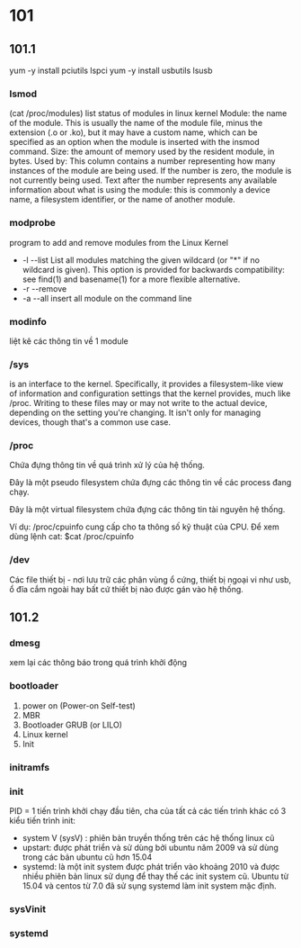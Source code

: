 # 101
## 101.1
yum -y install pciutils
lspci
yum -y install usbutils
lsusb

### lsmod
(cat /proc/modules)
list status of modules in linux kernel
Module: the name of the module. This is usually the name of the module file, minus the extension (.o or .ko), but it may have a custom name, which can be specified as an option when the module is inserted with the insmod command.
Size: the amount of memory used by the resident module, in bytes.
Used by: This column contains a number representing how many instances of the module are being used. If the number is zero, the module is not currently being used. Text after the number represents any available information about what is using the module: this is commonly a device name, a filesystem identifier, or the name of another module.

### modprobe
program to add and remove modules from the Linux Kernel
* -l --list 
List all modules matching the given wildcard (or "*" if no wildcard is given). This option is provided for backwards compatibility: see find(1) and basename(1) for a more flexible alternative.
* -r --remove
* -a --all
insert all module on the command line

### modinfo
liệt kê các thông tin về 1 module

### /sys 
is an interface to the kernel. Specifically, it provides a filesystem-like view of information and configuration settings that the kernel provides, much like /proc. Writing to these files may or may not write to the actual device, depending on the setting you're changing. It isn't only for managing devices, though that's a common use case.

### /proc
Chứa đựng thông tin về quá trình xử lý của hệ thống.

Đây là một pseudo filesystem chứa đựng các thông tin về các process đang chạy.

Đây là một virtual filesystem chứa đựng các thông tin tài nguyên hệ thống.

Ví dụ: /proc/cpuinfo cung cấp cho ta thông số kỹ thuật của CPU. Để xem dùng lệnh cat: $cat /proc/cpuinfo

### /dev
Các file thiết bị - nơi lưu trữ các phân vùng ổ cứng, thiết bị ngoại vi như usb, ổ đĩa cắm ngoài hay bất cứ thiết bị nào được gán vào hệ thống.

## 101.2
### dmesg
xem lại các thông báo trong quá trình khởi động

### bootloader
 1. power on (Power-on Self-test)
 2. MBR 
 3. Bootloader GRUB (or LILO)
 4. Linux kernel
 5. Init

### initramfs

### init
PID = 1
tiến trình khởi chạy đầu tiên, cha của tất cả các tiến trình khác
có 3 kiểu tiến trình init:
 * system V (sysV) : phiên bản truyền thống trên các hệ thống linux cũ
 * upstart: được phát triển và sử dùng bởi ubuntu năm 2009 và sử dùng trong các bản ubuntu cũ hơn 15.04
 * systemd: là một init system được phát triển vào khoảng 2010 và được nhiều phiên bản linux sử dụng để thay thế các init system cũ. Ubuntu từ 15.04 và centos từ 7.0 đã sử sụng systemd làm init system mặc định.

### sysVinit

### systemd 

